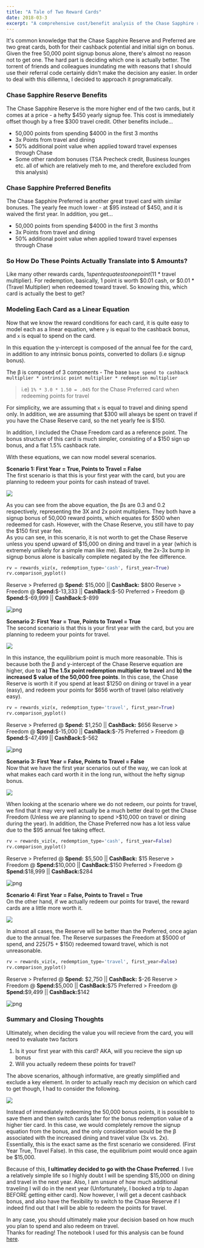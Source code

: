 ```yaml
---
title: "A Tale of Two Reward Cards"
date: 2018-03-3
excerpt: "A comprehensive cost/benefit analysis of the Chase Sapphire reward cards"
---
```

It's common knowledge that the Chase Sapphire Reserve and Preferred are two great cards, both for their cashback potential and initial sign on bonus. Given the free 50,000 point signup bonus alone, there's almost no reason not to get one. The hard part is deciding which one is actually better. The torrent of friends and colleagues inundating me with reasons that I should use their referral code certainly didn't make the decision any easier. In order to deal with this dillemna, I decided to approach it programatically.

### Chase Sapphire Reserve Benefits
The Chase Sapphire Reserve is the more higher end of the two cards, but it comes at a price - a hefty $450 yearly signup fee.
This cost is immediately offset though by a free $300 travel credit. Other benefits include...
* 50,000 points from spending $4000 in the first 3 months
* 3x Points from travel and dining
* 50% additional point value when applied toward travel expenses through Chase
* Some other random bonuses (TSA Precheck credit, Business lounges etc. all of which are relatively meh to me, and therefore excluded from this analysis)

### Chase Sapphire Preferred Benefits
The Chase Sapphire Preferred is another great travel card with similar bonuses. The yearly fee much lower - at $95 instead of $450, and it is waived the first year. In addition, you get...
* 50,000 points from spending $4000 in the first 3 months
* 3x Points from travel and dining
* 50% additional point value when applied toward travel expenses through Chase

### So How Do These Points Actually Translate into $ Amounts?
Like many other rewards cards, $1 spent equates to one point (1% cashback essentially). However, there is a point multiplier when the spend is categorized as travel, and dining ($1 * travel multiplier).
For redemption, basically, 1 point is worth $0.01 cash, or $0.01 * (Travel Multiplier) when redeemed toward travel. So knowing this, which card is actually the best to get?

### Modeling Each Card as a Linear Equation
Now that we know the reward conditions for each card, it is quite easy to model each as a linear equation, where `y` is equal to the cashback bonus, and `x` is equal to spend on the card.

In this equation the y-intercept is composed of the annual fee for the card, in addition to any intrinsic bonus points, converted to dollars (i.e signup bonus).

The β is composed of 3 components - The base `base spend to cashback multiplier * intrinsic point multiplier * redemption multiplier`
> i.e) `1% * 3.0 * 1.50 = .045` for the Chase Preferred card when redeeming points for travel

For simplicity, we are assuming that `x` is equal to travel and dining spend only. In addition, we are assuming that $300 will always be spent on travel if you have the Chase Reserve card, so the net yearly fee is $150.

In addition, I included the Chase Freedom card as a reference point. The bonus structure of this card is much simpler, consisting of a $150 sign up bonus, and a flat 1.5% cashback rate.

With these equations, we can now model several scenarios.

**Scenario 1: First Year = True, Points to Travel = False**  
The first scenario is that this is your first year with the card, but you are planning to redeem your points for cash instead of travel.

<img src="https://latex.codecogs.com/gif.latex?\large y_{reserve} = 0.3x-150+500 \qquad y_{preferred} = 0.2x+500"/>

As you can see from the above equation, the βs are 0.3 and 0.2 respectively, representing the 3X and 2x point multipliers. They both have a signup bonus of 50,000 reward points, which equates for $500 when redeemed for cash. However, with the Chase Reserve, you still have to pay the $150 first year fee.  
As you can see, in this scenario, it is not worth to get the Chase Reserve unless you spend upward of $15,000 on dining and travel in a year (which is extremely unlikely for a simple man like me). Basically, the 2x-3x bump in signup bonus alone is basically complete negated by the fee difference.

```python
rv = rewards_viz(x, redemption_type='cash', first_year=True)
rv.comparison_pyplot()
```

Reserve > Preferred @ **Spend:** \$15,000 || **CashBack:** \$800
Reserve > Freedom @ **Spend:**\$-13,333 || **CashBack:**\$-50
Preferred > Freedom @ **Spend:**\$-69,999 || **CashBack:**\$-899

![png](../assets/ipynb/card-comparison_6_3.png)

**Scenario 2: First Year = True, Points to Travel = True**  
The second scenario is that this is your first year with the card, but you are planning to redeem your points for travel.

<img src="https://latex.codecogs.com/gif.latex?\large y_{reserve} = 0.45x-150+750 \qquad y_{preferred} = 0.25x+625"/>

In this instance, the equilibrium point is much more reasonable. This is because both the β and y-intercept of the Chase Reserve equation are higher, due to __a) The 1.5x point redemption multiplier to travel__ and __b) the increased $ value of the 50,000 free points__. In this case, the Chase Reserve is worth it if you spend at least $1250 on dining or travel in a year (easy), and redeem your points for $656 worth of travel (also relatively easy). 

```python
rv = rewards_viz(x, redemption_type='travel', first_year=True)
rv.comparison_pyplot()
```

Reserve > Preferred @ **Spend:** \$1,250 || **CashBack:** \$656
Reserve > Freedom @ **Spend:**\$-15,000 || **CashBack:**\$-75
Preferred > Freedom @ **Spend:**\$-47,499 || **CashBack:**\$-562

![png](../assets/ipynb/card-comparison_5_3.png)

**Scenario 3: First Year = False, Points to Travel = False**  
Now that we have the first year scenarios out of the way, we can look at what makes each card worth it in the long run, without the hefty signup bonus.

<img src="https://latex.codecogs.com/gif.latex?\large y_{reserve} = 0.3x-150 \qquad y_{preferred} = 0.2x-95"/>

When looking at the scenario where we do not redeem, our points for travel, we find that it may very well actually be a much better deal to get the Chase Freedom (Unless we are planning to spend >$10,000 on travel or dining during the year). In addition, the Chase Preferred now has a lot less value due to the $95 annual fee taking effect.

```python
rv = rewards_viz(x, redemption_type='cash', first_year=False)
rv.comparison_pyplot()
```

Reserve > Preferred @ **Spend:** \$5,500 || **CashBack:** \$15
Reserve > Freedom @ **Spend:**\$10,000 || **CashBack:**\$150
Preferred > Freedom @ **Spend:**\$18,999 || **CashBack:**\$284

![png](../assets/ipynb/card-comparison_9_3.png)

**Scenario 4: First Year = False, Points to Travel = True**  
On the other hand, if we actually redeem our points for travel, the reward cards are a little more worth it.

<img src="https://latex.codecogs.com/gif.latex?\large y_{reserve} = 0.45x-150 \qquad y_{preferred} = 0.25x-95"/>

In almost all cases, the Reserve will be better than the Preferred, once agian due to the annual fee. The Reserve surpasses the Freedom at $5000 of spend, and $225 ($75 + $150) redeemed toward travel, which is not unreasonable.

```python
rv = rewards_viz(x, redemption_type='travel', first_year=False)
rv.comparison_pyplot()
```

Reserve > Preferred @ **Spend:** \$2,750 || **CashBack:** \$-26
Reserve > Freedom @ **Spend:**\$5,000 || **CashBack:**\$75
Preferred > Freedom @ **Spend:**\$9,499 || **CashBack:**\$142

![png](../assets/ipynb/card-comparison_10_3.png)

### Summary and Closing Thoughts
Ultimately, when deciding the value you will recieve from the card, you will need to evaluate two factors
1. Is it your first year with this card? AKA, will you recieve the sign up bonus
2. Will you actually redeem these points for travel?

The above scenarios, although informative, are greatly simplified and exclude a key element. In order to actually reach my decision on which card to get though, I had to consider the following.

<img src="https://latex.codecogs.com/gif.latex?\large y_{reserve} = 0.3x-150 \qquad y_{preferred} = 0.2x"/>

Instead of immediately redeeming the 50,000 bonus points, it is possible to save them and then switch cards later for the bonus redemption value of a higher tier card. In this case, we would completely remove the signup equation from the bonus, and the only consideration would be the β associated with the increased dining and travel value (3x vs. 2x). Essentially, this is the exact same as the first scenario we considered. (First Year True, Travel False). In this case, the equilibrium point would once again be $15,000.  

Because of this, __I ultimatley decided to go with the Chase Preferred__. I live a relatively simple life so I highly doubt I will be spending $15,000 on dining and travel in the next year. Also, I am unsure of how much additional traveling I will do in the next year (Unfortunately, I booked a trip to Japan BEFORE getting either card). Now however, I will get a decent cashback bonus, and also have the flexibility to switch to the Chase Reserve if I indeed find out that I will be able to redeem the points for travel.  

In any case, you should ultimately make your decision based on how much you plan to spend and also redeem on travel.  
Thanks for reading! The notebook I used for this analysis can be found [here](https://github.com/andmatt/reward-card-comparison/blob/master/card-comparison.ipynb).
